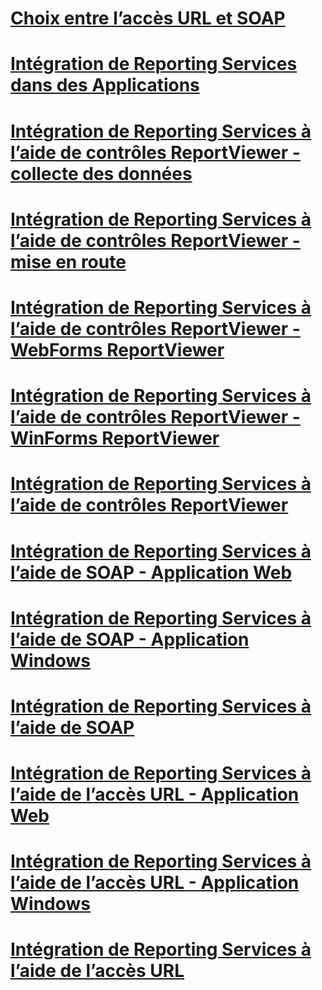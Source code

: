 # [Choix entre l’accès URL et SOAP](choosing-between-url-access-and-soap.md)
# [Intégration de Reporting Services dans des Applications](integrating-reporting-services-into-applications.md)
# [Intégration de Reporting Services à l’aide de contrôles ReportViewer - collecte des données](integrating-reporting-services-using-reportviewer-controls-data-collection.md)
# [Intégration de Reporting Services à l’aide de contrôles ReportViewer - mise en route](integrating-reporting-services-using-reportviewer-controls-get-started.md)
# [Intégration de Reporting Services à l’aide de contrôles ReportViewer - WebForms ReportViewer](using-the-webforms-reportviewer-control.md)
# [Intégration de Reporting Services à l’aide de contrôles ReportViewer - WinForms ReportViewer](using-the-winforms-reportviewer-control.md)
# [Intégration de Reporting Services à l’aide de contrôles ReportViewer](integrating-reporting-services-using-reportviewer-controls.md)
# [Intégration de Reporting Services à l’aide de SOAP - Application Web](integrating-reporting-services-using-soap-web-application.md)
# [Intégration de Reporting Services à l’aide de SOAP - Application Windows](integrating-reporting-services-using-soap-windows-application.md)
# [Intégration de Reporting Services à l’aide de SOAP](integrating-reporting-services-using-soap.md)
# [Intégration de Reporting Services à l’aide de l’accès URL - Application Web](integrating-reporting-services-using-url-access-web-application.md)
# [Intégration de Reporting Services à l’aide de l’accès URL - Application Windows](integrating-reporting-services-using-url-access-windows-application.md)
# [Intégration de Reporting Services à l’aide de l’accès URL](integrating-reporting-services-using-url-access.md)
